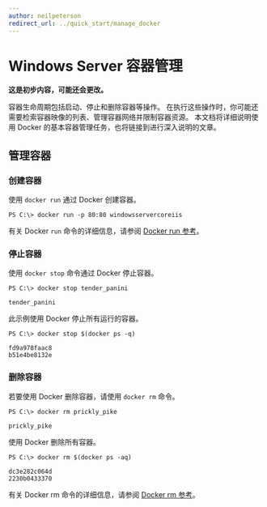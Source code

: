 ```yaml
---
author: neilpeterson
redirect_url: ../quick_start/manage_docker
---
```


# Windows Server 容器管理

**这是初步内容，可能还会更改。**

容器生命周期包括启动、停止和删除容器等操作。 在执行这些操作时，你可能还需要检索容器映像的列表、管理容器网络并限制容器资源。 本文档将详细说明使用 Docker 的基本容器管理任务，也将链接到进行深入说明的文章。

## 管理容器

### 创建容器

使用 `docker run` 通过 Docker 创建容器。

```none
PS C:\> docker run -p 80:80 windowsservercoreiis
```

有关 Docker `run` 命令的详细信息，请参阅 [Docker run 参考](https://docs.docker.com/engine/reference/run/)。

### 停止容器

使用 `docker stop` 命令通过 Docker 停止容器。

```none
PS C:\> docker stop tender_panini

tender_panini
```

此示例使用 Docker 停止所有运行的容器。

```none
PS C:\> docker stop $(docker ps -q)

fd9a978faac8
b51e4be8132e
```

### 删除容器

若要使用 Docker 删除容器，请使用 `docker rm` 命令。

```none
PS C:\> docker rm prickly_pike

prickly_pike
```

使用 Docker 删除所有容器。

```none
PS C:\> docker rm $(docker ps -aq)

dc3e282c064d
2230b0433370
```

有关 Docker rm 命令的详细信息，请参阅 [Docker rm 参考](https://docs.docker.com/engine/reference/commandline/rm/)。






<!--HONumber=Apr16_HO5-->


